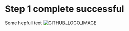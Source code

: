 # Step 1 complete successful 


Some hepfull text
![GITHUB_LOGO_IMAGE](https://upload.wikimedia.org/wikipedia/commons/2/29/GitHub_logo_2013.svg?uselang=ru)